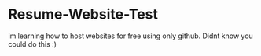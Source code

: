 # Resume-Website-Test
im learning how to host websites for free using only github. Didnt know you could do this :)
